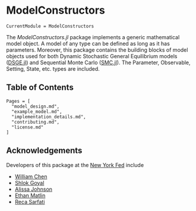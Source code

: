 # ModelConstructors

```@meta
CurrentModule = ModelConstructors
```

The *ModelConstructors.jl* package implements a generic mathematical model object.
A model of any type can be defined as long as it has parameters.
Moreover, this package contains the building blocks of model objects used for both
Dynamic Stochastic General Equilibrium models
([DSGE.jl](https://github.com/FRBNY-DSGE/DSGE.jl)) and
Sequential Monte Carlo ([SMC.jl](https://github.com/FRBNY-DSGE/SMC.jl)).
The Parameter, Observable, Setting, State, etc. types are included.

## Table of Contents

```@contents
Pages = [
  "model_design.md",
  "example_model.md",
  "implementation_details.md",
  "contributing.md",
  "license.md"
]
```

## Acknowledgements

Developers of this package at the
[New York Fed](https://www.newyorkfed.org/research) include

* [William Chen](https://github.com/chenwilliam77)
* [Shlok Goyal](https://github.com/ShlokG)
* [Alissa Johnson](https://github.com/alissarjohnson)
* [Ethan Matlin](https://github.com/ethanmatlin)
* [Reca Sarfati](https://github.com/rsarfati)
